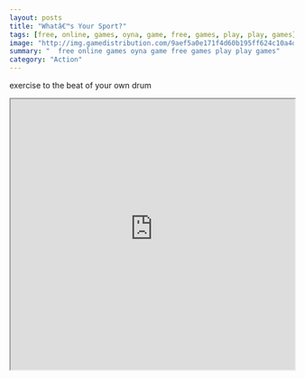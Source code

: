 ```yaml
---
layout: posts
title: "Whatâ€™s Your Sport?"
tags: [free, online, games, oyna, game, free, games, play, play, games]
image: "http://img.gamedistribution.com/9aef5a0e171f4d60b195ff624c10a4d9.jpg"
summary: "  free online games oyna game free games play play games"
category: "Action"
---
```


exercise to the beat of your own drum

<iframe width="100%" height="480px;" src="http://flash.gamedistribution.com?game=9aef5a0e171f4d60b195ff624c10a4d9"></iframe>